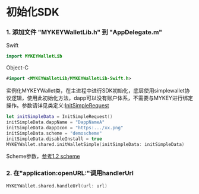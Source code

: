 # 初始化SDK

### 1. 添加文件 "MYKEYWalletLib.h" 到  "AppDelegate.m"

Swift

```swift
import MYKEYWalletLib
```

Object-C

```swift
#import <MYKEYWalletLib/MYKEYWalletLib-Swift.h>
```

实例化MYKEYWallet类，在主进程中进行SDK初始化，底层使用simplewallet协议逻辑，使用此初始化方法，dapp可以没有账户体系，不需要与MYKEY进行绑定操作。参数请详见类定义:[InitSimpleRequest](https://github.com/mykeylab/Documentation/blob/master/Chinese/MYKEY_iOS_SDK.md#class-initsimplerequest)

```swift
let initSimpleData = InitSimpleRequest()
initSimpleData.dappName = "DappNameA"
initSimpleData.dappIcon = "https:.../xx.png"
initSimpleData.scheme = "demoscheme"
initSimpleData.disableInstall = true
MYKEYWallet.shared.initWalletSimple(initSimpleData: initSimpleData)
```

Scheme参数，[参考1.2 scheme](https://github.com/mykeylab/Documentation/blob/master/Chinese/MYKEY_iOS_SDK.md#12-%E5%9C%A8xcode%E8%AE%BE%E7%BD%AEurl-scheme-project-targets-info-url-types-%E6%B7%BB%E5%8A%A0-url-scheme)

### 2. 在"application:openURL:"调用handlerUrl

```swift
MYKEYWallet.shared.handleUrl(url: url)
```

